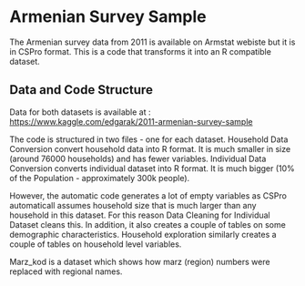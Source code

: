 # Armenian Survey Sample
The Armenian survey data from 2011 is available on Armstat webiste but it is in CSPro format. 
This is a code that transforms it into an R compatible dataset.

## Data and Code Structure 

Data for both datasets is available at : https://www.kaggle.com/edgarak/2011-armenian-survey-sample

The code is structured in two files - one for each dataset. Household Data Conversion convert household data into R format. 
It is much smaller in size (around 76000 households) and has fewer variables. Individual Data Conversion converts individual 
dataset into R format. It is much bigger (10% of the Population - approximately 300k people). 

However, the automatic code generates  a lot of empty variables as CSPro automaticall assumes household size that is much larger than any household in this dataset. For this reason Data Cleaning for Individual Dataset cleans this. In addition, it also creates a couple of tables on some demographic characteristics. Household exploration similarly creates a couple of tables on household level variables. 

Marz_kod is a dataset which shows how marz (region) numbers were replaced with regional names. 



